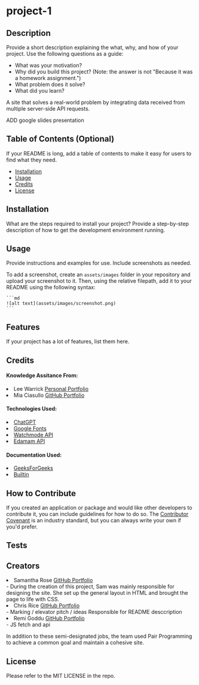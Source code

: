 # project-1

## Description

Provide a short description explaining the what, why, and how of your project. Use the following questions as a guide:

- What was your motivation?
- Why did you build this project? (Note: the answer is not "Because it was a homework assignment.")
- What problem does it solve?
- What did you learn?

A site that solves a real-world problem by integrating data received from multiple server-side API requests.

ADD google slides presentation

## Table of Contents (Optional)

If your README is long, add a table of contents to make it easy for users to find what they need.

- [Installation](#installation)
- [Usage](#usage)
- [Credits](#credits)
- [License](#license)

## Installation

What are the steps required to install your project? Provide a step-by-step description of how to get the development environment running.

## Usage

Provide instructions and examples for use. Include screenshots as needed.

To add a screenshot, create an `assets/images` folder in your repository and upload your screenshot to it. Then, using the relative filepath, add it to your README using the following syntax:

    ```md
    ![alt text](assets/images/screenshot.png)
    ```

## Features

If your project has a lot of features, list them here.

## Credits

#### Knowledge Assitance From:
<li>Lee Warrick <link><a href="https://leewarrick.com/">Personal Portfolio</a></link></li>
<li>Mia Ciasullo <link><a href="https://github.com/miacias">GitHub Portfolio</a></link></li>

#### Technologies Used:
<li><link><a href="https://chat.openai.com/">ChatGPT</a></link></li>
<li><link><a href="https://fonts.google.com/specimen/Archivo+Black?query=Archivo+Black">Google Fonts</a></link></li>
<li><link><a href="https://api.watchmode.com/">Watchmode API</a></link></li>
<li><link><a href="https://developer.edamam.com/edamam-recipe-api">Edamam API</a></link></li>

#### Documentation Used:
<li><link><a href="https://www.geeksforgeeks.org/how-to-remove-duplicates-from-an-array-of-objects-using-javascript/">GeeksForGeeks</a></link></li>
<li><link><a href="https://builtin.com/software-engineering-perspectives/remove-duplicates-from-array-javascript">Builtin</a></link></li>

## How to Contribute

If you created an application or package and would like other developers to contribute it, you can include guidelines for how to do so. The [Contributor Covenant](https://www.contributor-covenant.org/) is an industry standard, but you can always write your own if you'd prefer.

## Tests

## Creators

<li>Samantha Rose <link><a href="https://github.com/samanthashleyrose">GitHub Portfolio</a></link></li>
- During the creation of this project, Sam was mainly responsible for designing the site. She set up the general layout in HTML and brought the page to life with CSS.
<li>Chris Rice <link><a href="https://github.com/SnipaMasta">GitHub Portfolio</a></link></li>
- Marking / elevator pitch / ideas
Responsible for README desccription
<li>Remi Goddu <link><a href="https://github.com/rgoddu">GitHub Portfolio</a></link></li>
- JS fetch and api 

In addition to these semi-designated jobs, the team used Pair Programming to achieve a common goal and maintain a cohesive site. 

## License

Please refer to the MIT LICENSE in the repo.
